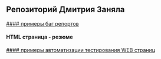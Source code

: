 ## Репозиторий Дмитрия Заняла 


[#### примеры баг репортов](https://github.com/dmitrijzz/portfolio.github.io/issues)
#### HTML страница - резюме
[#### примеры автоматизации тестирования WEB страниц](https://github.com/dmitrijzz/portfolio.github.io/blob/master/shop.py) 
